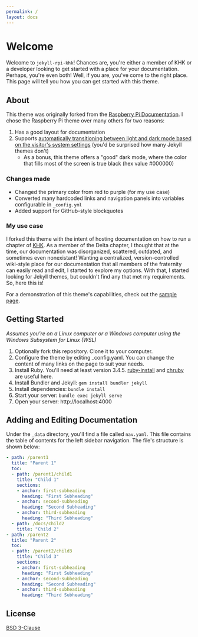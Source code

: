 ```yaml
---
permalink: /
layout: docs
---
```


# Welcome
Welcome to `jekyll-rpi-khk`! Chances are, you're either a member of KHK or a developer looking to get started with a place for your documentation. Perhaps, you're even both! Well, if you are, you've come to the right place. This page will tell you how you can get started with this theme.

## About
This theme was originally forked from the [Raspberry Pi Documentation](https://github.com/raspberrypi/documentation/). I chose the Raspberry Pi theme over many others for two reasons:
1. Has a good layout for documentation
2. Supports <ins>automatically transitioning between light and dark mode based on the visitor's system settings</ins> (you'd be surprised how many Jekyll themes don't)
   - As a bonus, this theme offers a "good" dark mode, where the color that fills most of the screen is true black (hex value #000000)

### Changes made
- Changed the primary color from red to purple (for my use case)
- Converted many hardcoded links and navigation panels into variables configurable in `_config.yml`
- Added support for GitHub-style blockquotes

### My use case
I forked this theme with the intent of hosting documentation on how to run a chapter of [KHK](https://khk.org/). As a member of the Delta chapter, I thought that at the time, our documentation was disorganized, scattered, outdated, and sometimes even nonexistant! Wanting a centralized, version-controlled wiki-style place for our documentation that all members of the fraternity can easily read and edit, I started to explore my options. With that, I started looking for Jekyll themes, but couldn't find any that met my requirements. So, here this is!

For a demonstration of this theme's capabilities, check out the [sample page](/pages/sample-page).

## Getting Started
*Assumes you're on a Linux computer or a Windows computer using the Windows Subsystem for Linux (WSL)*
1. Optionally fork this repository. Clone it to your computer.
2. Configure the theme by editing _config.yaml. You can change the content of many links on the page to suit your needs.
3. Install Ruby. You'll need at least version 3.4.5. [ruby-install](https://github.com/postmodern/ruby-install) and [chruby](https://github.com/postmodern/chruby) are useful here.
4. Install Bundler and Jekyll: `gem install bundler jekyll`
5. Install dependencies: `bundle install`
6. Start your server: `bundle exec jekyll serve`
7. Open your server: http://localhost:4000

## Adding and Editing Documentation
Under the `_data` directory, you'll find a file called `nav.yaml`. This file contains the table of contents for the left sidebar navigation. The file's structure is shown below:
```yaml
- path: /parent1
  title: "Parent 1"
  toc:
  - path: /parent1/child1
    title: "Child 1"
    sections:
    - anchor: first-subheading
      heading: "First Subheading"
    - anchor: second-subheading
      heading: "Second Subheading"
    - anchor: third-subheading
      heading: "Third Subheading"
  - path: /docs/child2
    title: "Child 2"
- path: /parent2
  title: "Parent 2"
  toc:
  - path: /parent2/child3
    title: "Child 3"
    sections:
    - anchor: first-subheading
      heading: "First Subheading"
    - anchor: second-subheading
      heading: "Second Subheading"
    - anchor: third-subheading
      heading: "Third Subheading"
```

## License
[BSD 3-Clause](https://opensource.org/licenses/BSD-3-Clause)